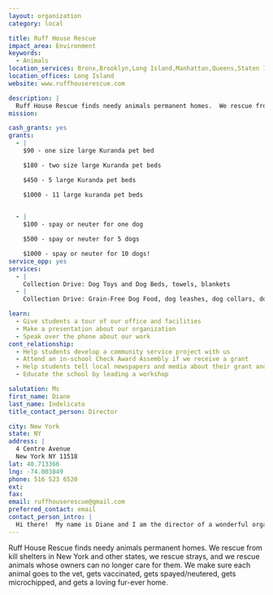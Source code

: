 ```yaml
---
layout: organization
category: local

title: Ruff House Rescue
impact_area: Environment
keywords: 
  - Animals
location_services: Bronx,Brooklyn,Long Island,Manhattan,Queens,Staten Island,Greater New York,Outside NYC
location_offices: Long Island
website: www.ruffhouserescue.com

description: |
  Ruff House Rescue finds needy animals permanent homes.  We rescue from kill shelters in New York and other states, we rescue strays, and we rescue animals whose owners can no longer care for them.  We make sure each animal goes to the vet, gets vaccinated, gets spayed/neutered, gets microchipped, and gets a loving fur-ever home.
mission: 

cash_grants: yes
grants: 
  - |
    $90 - one size large Kuranda pet bed

    $180 - two size large Kuranda pet beds

    $450 - 5 large Kuranda pet beds

    $1000 - 11 large kuranda pet beds

    
  - |
    $100 - spay or neuter for one dog

    $500 - spay or neuter for 5 dogs

    $1000 - spay or neuter for 10 dogs!
service_opp: yes
services: 
  - |
    Collection Drive: Dog Toys and Dog Beds, towels, blankets
  - |
    Collection Drive: Grain-Free Dog Food, dog leashes, dog collars, dog harnesses

learn: 
  - Give students a tour of our office and facilities
  - Make a presentation about our organization
  - Speak over the phone about our work
cont_relationship: 
  - Help students develop a community service project with us
  - Attend an in-school Check Award Assembly if we receive a grant
  - Help students tell local newspapers and media about their grant and/or project with us
  - Educate the school by leading a workshop

salutation: Ms
first_name: Diane
last_name: Indelicato
title_contact_person: Director

city: New York
state: NY
address: |
  4 Centre Avenue  
  New York NY 11518
lat: 40.713366
lng: -74.003849
phone: 516 523 6520
ext: 
fax: 
email: ruffhouserescue@gmail.com
preferred_contact: email
contact_person_intro: |
  Hi there!  My name is Diane and I am the director of a wonderful organization named Ruff House Rescue.  I am animal lover and the founder of this rescue group.  Here at Ruff House, we rescue hundreds of animals every year and find them loving homes.  Many of our animals come from the high-kill shelters down South, where they are killing dogs simply because they don't have enough room for them.   We transport the dogs up to New York, then get them taken care of with shots and spaying/neutering, and then we find them homes.  We believe that there is a home for each and every animal and we do our best to find that home.  We use Facebook and Twitter and our website, as well as hosting adoption events at different locations.  Check our website and come down to meet the pups!
---
```

Ruff House Rescue finds needy animals permanent homes.  We rescue from kill shelters in New York and other states, we rescue strays, and we rescue animals whose owners can no longer care for them.  We make sure each animal goes to the vet, gets vaccinated, gets spayed/neutered, gets microchipped, and gets a loving fur-ever home.